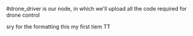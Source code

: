 #drone_driver is our node, in which we'll upload all the code required for drone control


sry for the formatting this my first tiem TT
